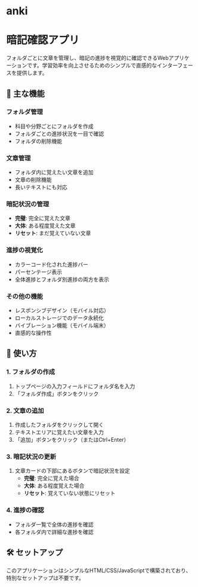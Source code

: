 # anki
# 暗記確認アプリ

フォルダごとに文章を管理し、暗記の進捗を視覚的に確認できるWebアプリケーションです。学習効率を向上させるためのシンプルで直感的なインターフェースを提供します。


## 🌟 主な機能

### フォルダ管理
- 科目や分野ごとにフォルダを作成
- フォルダごとの進捗状況を一目で確認
- フォルダの削除機能

### 文章管理
- フォルダ内に覚えたい文章を追加
- 文章の削除機能
- 長いテキストにも対応

### 暗記状況の管理
- **完璧**: 完全に覚えた文章
- **大体**: ある程度覚えた文章
- **リセット**: まだ覚えていない文章

### 進捗の視覚化
- カラーコード化された進捗バー
- パーセンテージ表示
- 全体進捗とフォルダ別進捗の両方を表示

### その他の機能
- レスポンシブデザイン（モバイル対応）
- ローカルストレージでのデータ永続化
- バイブレーション機能（モバイル端末）
- 直感的な操作性

## 📱 使い方

### 1. フォルダの作成
1. トップページの入力フィールドにフォルダ名を入力
2. 「フォルダ作成」ボタンをクリック

### 2. 文章の追加
1. 作成したフォルダをクリックして開く
2. テキストエリアに覚えたい文章を入力
3. 「追加」ボタンをクリック（またはCtrl+Enter）

### 3. 暗記状況の更新
1. 文章カードの下部にあるボタンで暗記状況を設定
   - **完璧**: 完全に覚えた場合
   - **大体**: ある程度覚えた場合
   - **リセット**: 覚えていない状態にリセット

### 4. 進捗の確認
- フォルダ一覧で全体の進捗を確認
- 各フォルダ内で詳細な進捗を確認

## 🛠️ セットアップ

このアプリケーションはシンプルなHTML/CSS/JavaScriptで構築されており、特別なセットアップは不要です。

